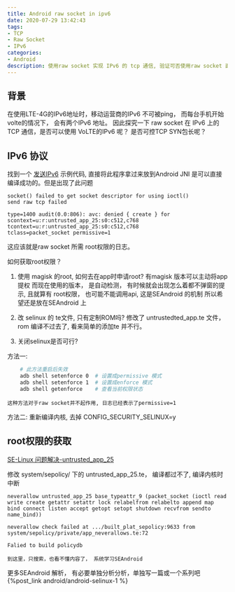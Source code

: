 ```yaml
---
title: Android raw socket in ipv6
date: 2020-07-29 13:42:43
tags: 
- TCP 
- Raw Socket
- IPv6
categories:
- Android
description: 使用raw socket 实现 IPv6 的 tcp 通信, 验证可否使用raw socket 直接使用 volte 的ipv6呢？ 
---
```


## 背景

在使用LTE-4G的IPv6地址时，移动运营商的IPv6 不可被ping， 而每台手机开始volte的情况下， 会有两个IPv6 地址。
因此探究一下 raw socket 在 IPv6 上的 TCP 通信，是否可以使用 VoLTE的IPv6 呢？ 是否可控TCP SYN包长呢？ 

## IPv6 协议

找到一个 [发送IPv6](http://www.pdbuchan.com/rawsock/tcp6_ll.c) 示例代码, 
直接将此程序拿过来放到Android JNI 是可以直接编译成功的。但是出现了此问题

```
socket() failed to get socket descriptor for using ioctl()
send raw tcp failed

type=1400 audit(0.0:806): avc: denied { create } for scontext=u:r:untrusted_app_25:s0:c512,c768 tcontext=u:r:untrusted_app_25:s0:c512,c768 
tclass=packet_socket permissive=1
```

这应该就是raw socket 所需 root权限的日志。 

如何获取root权限？ 
1. 使用 magisk 的root, 如何去在app时申请root?
	有magisk 版本可以主动将app提权
	而现在使用的版本， 是自动检测， 有时候就会出现怎么着都不弹窗的提示, 且就算有 root权限， 也可能不能调用api, 这是SEAndroid 的机制
	所以希望还是放在SEAndroid 上

2. 改 selinux 的 te文件, 只有定制ROM吗? 
	修改了 untrustedted_app.te 文件，rom 编译不过去了, 看来简单的添加te 并不行。 
	
3. 关闭selinux是否可行? 

方法一:
```sh
	# 此方法重启后失效
	adb shell setenforce 0  # 设置成permissive 模式
	adb shell setenforce 1  # 设置成enforce 模式
	adb shell getenforce	# 查看当前权限状态
```
	这种方法对于raw socket并不起作用, 日志已经表示了permissive=1

方法二:
	重新编译内核, 去掉 CONFIG_SECURITY_SELINUX=y

## root权限的获取

[SE-Linux 问题解决-untrusted_app_25](https://blog.csdn.net/su749520/article/details/80284543)

修改 system/sepolicy/ 下的 untrusted_app_25.te， 编译都过不了,  编译内核时中断

	neverallow untrusted_app_25 base_typeattr_9 (packet_socket (ioctl read write create getattr setattr lock relabelfrom relabelto append map bind connect listen accept getopt setopt shutdown recvfrom sendto name_bind))

	neverallow check failed at .../built_plat_sepolicy:9633 from system/sepolicy/private/app_neverallows.te:72

	Falied to build policydb

	到这里，只搜索，也看不懂内容了， 系统学习SEAndroid

更多SEAndroid 解析， 有必要单独分析分析，单独写一篇或一个系列吧{%post_link android/android-selinux-1 %}

